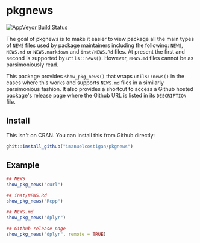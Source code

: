 # pkgnews

[![AppVeyor Build Status](https://ci.appveyor.com/api/projects/status/github/imanuelcostigan/pkgnews?branch=master&svg=true)](https://ci.appveyor.com/project/imanuelcostigan/pkgnews)

The goal of pkgnews is to make it easier to view package all the main types of `NEWS` files used by package maintainers including the following: `NEWS`, `NEWS.md` or `NEWS.markdown` and `inst/NEWS.Rd` files. At present the first and second is supported by `utils::news()`. However, `NEWS.md` files cannot be as parsimoniously read. 

This package provides `show_pkg_news()` that wraps `utils::news()` in the cases where this works and supports `NEWS.md` files in a similarly parsimonious fashion. It also provides a shortcut to access a Github hosted package's release page where the Github URL is listed in its `DESCRIPTION` file.

## Install

This isn't on CRAN. You can install this from Github directly:

```r
ghit::install_github("imanuelcostigan/pkgnews")
```

## Example

``` r
## NEWS
show_pkg_news("curl")

## inst/NEWS.Rd
show_pkg_news("Rcpp")

## NEWS.md
show_pkg_news("dplyr")

## Github release page
show_pkg_news("dplyr", remote = TRUE)
```
